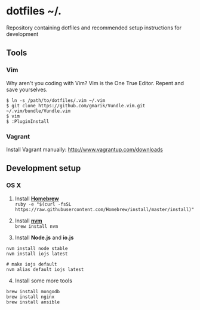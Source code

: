 # dotfiles ~/.

Repository containing dotfiles and recommended setup instructions for development

## Tools

### Vim

Why aren't you coding with Vim? Vim is the One True Editor. Repent and save yourselves.

```
$ ln -s /path/to/dotfiles/.vim ~/.vim
$ git clone https://github.com/gmarik/Vundle.vim.git ~/.vim/bundle/Vundle.vim
$ vim
$ :PluginInstall
```

### Vagrant

Install Vagrant manually: http://www.vagrantup.com/downloads

## Development setup

### OS X

1. Install **[Homebrew](http://brew.sh)**  
```ruby -e "$(curl -fsSL https://raw.githubusercontent.com/Homebrew/install/master/install)"```

2. Install **[nvm](https://github.com/creationix/nvm)**  
```brew install nvm```

3. Install **Node.js** and **io.js**  
```
nvm install node stable
nvm install iojs latest

# make iojs default
nvm alias default iojs latest
```

4. Install some more tools
```
brew install mongodb
brew install nginx
brew install ansible
```
